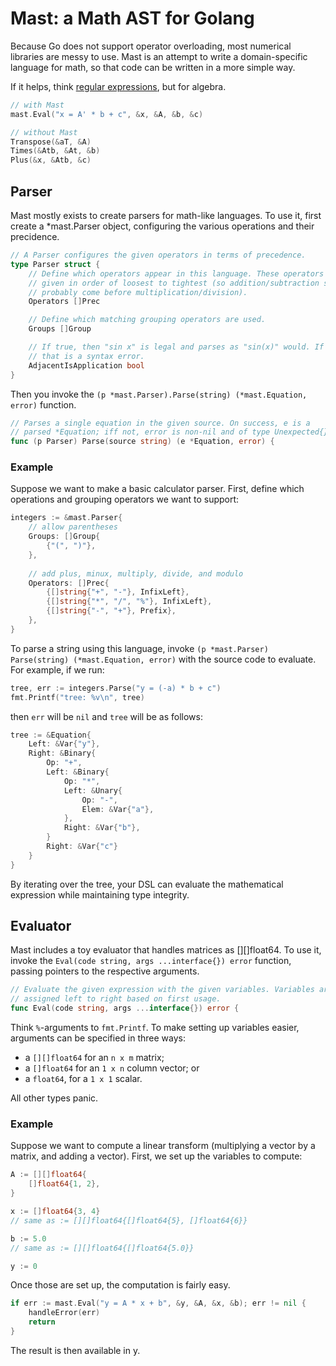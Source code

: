 # Mast: a Math AST for Golang

Because Go does not support operator overloading, most numerical libraries are 
messy to use. Mast is an attempt to write a domain-specific language for math,
so that code can be written in a more simple way.

If it helps, think [regular expressions](http://godoc.org/pkg/regexp), but for
algebra.

```go
// with Mast
mast.Eval("x = A' * b + c", &x, &A, &b, &c)

// without Mast
Transpose(&aT, &A)
Times(&Atb, &At, &b)
Plus(&x, &Atb, &c)
```

## Parser

Mast mostly exists to create parsers for math-like languages. To use it,
first create a *mast.Parser object, configuring the various operations
and their precidence.

```go
// A Parser configures the given operators in terms of precedence.
type Parser struct {
	// Define which operators appear in this language. These operators are
	// given in order of loosest to tightest (so addition/subtraction should
	// probably come before multiplication/division).
	Operators []Prec

	// Define which matching grouping operators are used.
	Groups []Group

	// If true, then "sin x" is legal and parses as "sin(x)" would. If false,
	// that is a syntax error.
	AdjacentIsApplication bool
}
```

Then you invoke the `(p *mast.Parser).Parse(string) (*mast.Equation, error)`
function.

```go
// Parses a single equation in the given source. On success, e is a
// parsed *Equation; iff not, error is non-nil and of type Unexpected{}.
func (p Parser) Parse(source string) (e *Equation, error) {
```

### Example

Suppose we want to make a basic calculator parser. First, define which 
operations and grouping operators we want to support:

```go
integers := &mast.Parser{
	// allow parentheses
	Groups: []Group{
		{"(", ")"},
	},
	
	// add plus, minux, multiply, divide, and modulo
	Operators: []Prec{
		{[]string{"+", "-"}, InfixLeft},
		{[]string{"*", "/", "%"}, InfixLeft},
		{[]string{"-", "+"}, Prefix},
	},
}
```

To parse a string using this language, invoke
`(p *mast.Parser) Parse(string) (*mast.Equation, error)` with the source code
to evaluate. For example, if we run:

```go
tree, err := integers.Parse("y = (-a) * b + c")
fmt.Printf("tree: %v\n", tree)
```

then `err` will be `nil` and `tree` will be as follows:

```go
tree := &Equation{
	Left: &Var{"y"},
	Right: &Binary{
		Op: "+",
		Left: &Binary{
			Op: "*",
			Left: &Unary{
				Op: "-",
				Elem: &Var{"a"},
			},
			Right: &Var{"b"},
		}
		Right: &Var{"c"}
	}
}
```

By iterating over the tree, your DSL can evaluate the mathematical
expression while maintaining type integrity.

## Evaluator

Mast includes a toy evaluator that handles matrices as [][]float64.
To use it, invoke the `Eval(code string, args ...interface{}) error`
function, passing pointers to the respective arguments.

```go
// Evaluate the given expression with the given variables. Variables are
// assigned left to right based on first usage.
func Eval(code string, args ...interface{}) error {
```

Think `%`-arguments to `fmt.Printf`. To make setting up variables easier,
arguments can be specified in three ways:

- a `[][]float64` for an `n x m` matrix;
- a `[]float64` for an `1 x n` column vector; or
- a `float64`, for a `1 x 1` scalar.

All other types panic.

### Example

Suppose we want to compute a linear transform (multiplying a vector by
a matrix, and adding a vector). First, we set up the variables to compute:

```go
A := [][]float64{
	[]float64{1, 2},
}

x := []float64{3, 4}
// same as := [][]float64{[]float64{5}, []float64{6}}

b := 5.0
// same as := [][]float64{[]float64{5.0}} 

y := 0
```

Once those are set up, the computation is fairly easy.

```go
if err := mast.Eval("y = A * x + b", &y, &A, &x, &b); err != nil {
	handleError(err)
	return
}
```

The result is then available in y.